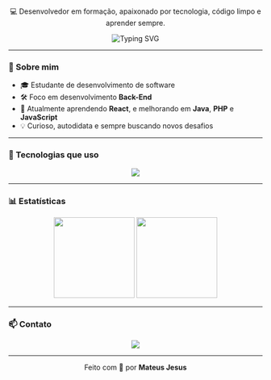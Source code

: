 
<p align="center">
  💻 Desenvolvedor em formação, apaixonado por tecnologia, código limpo e aprender sempre.
</p>

<div align="center">
  <img src="https://readme-typing-svg.herokuapp.com?font=Fira+Code&duration=2000&pause=1000&center=true&vCenter=true&multiline=true&width=500&height=80&lines=Bem-vindo+ao+meu+GitHub!;Sou+Mateus+Jesus+👋;Aprendendo+React%2C+Java%2C+PHP+e+mais..." alt="Typing SVG" />
</div>

---

### 🚀 Sobre mim

- 🎓 Estudante de desenvolvimento de software  
- 🛠️ Foco em desenvolvimento **Back-End**  
- 🌱 Atualmente aprendendo **React**, e melhorando em **Java**, **PHP** e **JavaScript**  
- 💡 Curioso, autodidata e sempre buscando novos desafios

---

### 🧰 Tecnologias que uso

<div align="center">
  <img src="https://skillicons.dev/icons?i=html,css,php,java,javascript,react,git,vscode" />
</div>

---

### 📊 Estatísticas

<div align="center">
  <img height="160px" src="https://github-readme-stats.vercel.app/api?username=mateusjesus&show_icons=true&theme=tokyonight&hide_border=true" />
  <img height="160px" src="https://github-readme-stats.vercel.app/api/top-langs/?username=mateusjesus&layout=compact&theme=tokyonight&hide_border=true" />
</div>

---

### 📫 Contato

<div align="center">
  <img src="https://img.shields.io/badge/Discord-pawsbny_-5865F2?style=for-the-badge&logo=discord&logoColor=white" />
</div>

---

<p align="center">
  Feito com 💙 por <strong>Mateus Jesus</strong>
</p>
